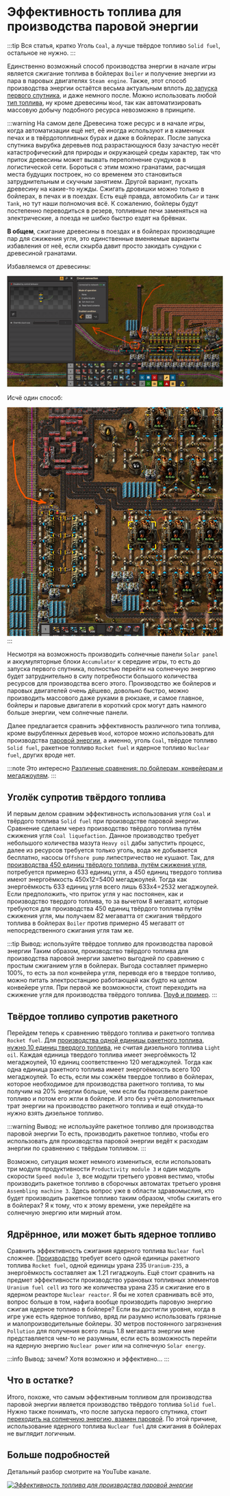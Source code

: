 # Эффективность топлива для производства паровой энергии

:::tip Вся статья, кратко
Уголь `Coal`, а лучше твёрдое топливо `Solid fuel`, остальное не нужно.
:::

Единственно возможный способ производства энергии в начале игры является сжигание топлива в бойлерах `Boiler` и получение энергии из пара в паровых двигателях `Steam engine`. Также, этот способ производства энергии остаётся весьма актуальным вплоть [до запуска первого спутника](../HowToStartNewGame/README.md), и даже немного после. Можно использовать любой [тип топлива](https://wiki.factorio.com/Fuel), ну кроме древесины `Wood`, так как автоматизировать массовую добычу подобного ресурса невозможно в принципе.

:::warning На самом деле
Древесина тоже ресурс и в начале игры, когда автоматизации ещё нет, её иногда используют и в каменных печах и в твёрдотопливных бурах и даже в бойлерах. После запуска спутника вырубка деревьев под разрастающуюся базу зачастую несёт катастрофический для природы и окружающей среды характер, так что приток древесины может вызвать переполнение сундуков в логистической сети. Бороться с этим можно гранатами, расчищая места будущих построек, но со временем это становиться затруднительным и скучным занятием. Другой вариант, пускать древесину на какие-то нужды. Сжигать дровишки можно только в бойлерах, в печах и в поездах. Есть ещё правда, автомобиль `Car` и танк `Tank`, но тут наши полномочия всё. К сожалению, бойлеры будут постепенно переводиться в резерв, топливные печи заменяться на электрические, а поезда не шибко быстро ездят на брёвнах.

**В общем**, сжигание древесины в поездах и в бойлерах производящие пар для сжижения угля, это единственные вменяемые варианты избавления от неё, если скырба давит просто закидать сундуки с древесиной гранатами.

Избавляемся от древесины:

![Избавляемся от древесины](../_images/PowerProduction/EfficientFuelForSteamPower.01.png)

Исчё один способ:

![Избавляемся от древесины](../_images/PowerProduction/EfficientFuelForSteamPower.02.png)
:::

Несмотря на возможность производить солнечные панели `Solar panel` и аккумуляторные блоки `Accumulator` к середине игры, то есть до запуска первого спутника, полностью перейти на солнечную энергию будет затруднительно в силу потребности большого количества ресурсов для производства всего этого. Производство же бойлеров и паровых двигателей очень дёшево, довольно быстро, можно производить массового даже руками в рюкзаке, и самое главное, бойлеры и паровые двигатели в короткий срок могут дать намного больше энергии, чем солнечные панели.

Далее предлагается сравнить эффективность различного типа топлива, кроме вырубленных деревьев `Wood`, которое можно использовать для производства [паровой энергии](SteamPower.md), а именно, уголь `Coal`, твёрдое топливо `Solid fuel`, ракетное топливо `Rocket fuel` и ядерное топливо `Nuclear fuel`, других вроде нет.

:::note Это интересно
[Различные сравнения: по бойлерам, конвейерам и мегаджоулям](https://factoriocheatsheet.com/#basic-power).
:::

## Уголёк супротив твёрдого топлива

И первым делом сравним эффективность использования угля `Coal` и твёрдого топлива `Solid fuel` при производстве паровой энергии. Сравнение сделаем через производство твёрдого топлива путём сжижения угля `Coal liquefaction`. Данное производство требует небольшого количества мазута `Heavy oil` дабы запустить процесс, далее из ресурсов требуется только уголь, вода же добывается бесплатно, насосы `Offshore pump` липестричество не кушают. Так, для [производства 450 единиц твёрдого топлива, путём сжижения угля](https://kirkmcdonald.github.io/calc.html#data=1-1-19&rp=4&cp=4&min=3&p=coal&belt=fast-transport-belt&items=solid-fuel:r:450), потребуется примерно 633 единиц угля, а 450 единиц твердого топлива имеют энергоёмкость 450x12=5400 мегаджоулей. Тогда как энергоёмкость 633 единиц угля всего лишь 633x4=2532 мегаджоулей. Если предположить, что приток угля у нас постоянен, как и производство твердого топлива, то за вычетом 8 мегаватт, которые требуются для производства 450 единиц твёрдого топлива путём сжижения угля, мы получаем 82 мегаватта от сжигания твёрдого топлива в бойлерах `Boiler` против примерно 45 мегаватт от непосредственного сжигания угля там же.

:::tip Вывод: используйте твёрдое топливо для производства паровой энергии
Таким образом, производство твёрдого топлива для производства паровой энергии заметно выгодней по сравнению с простым сжиганием угля в бойлерах. Выгода составляет примерно 100%, то есть за пол конвейера угля, переводя его в твердое топливо, можно питать электростанцию работающей как будто на целом конвейере угля. При первой же возможности, стоит переходить на сжижение угля для производства твёрдого топлива. [Пруф и пример](UpgradingSteamPower.md).
:::

## Твёрдое топливо супротив ракетного

Перейдем теперь к сравнению твёрдого топлива и ракетного топлива `Rocket fuel`. Для [производства одной единицы ракетного топлива, нужно 10 единиц твердого топлива](https://kirkmcdonald.github.io/calc.html#data=1-1-19&rp=4&cp=4&min=3&p=coal&belt=fast-transport-belt&items=rocket-fuel:r:1), не считая дизельного топлива `Light oil`. Каждая единица твердого топлива имеет энергоёмкость 12 мегаджоулей, 10 единиц соответственно 120 мегаджоулей. Тогда как одна единица ракетного топлива имеет энергоёмкость всего 100 мегаджоулей. То есть, если мы сожжём твердое топливо в бойлерах, которое необходимое для производства ракетного топлива, то мы получим на 20% энергии больше, чем если бы произвели ракетное топливо и потом его жгли в бойлере. И это без учёта дополнительных трат энергии на производство ракетного топлива и ещё откуда-то нужно взять дизельное топливо.

:::warning Вывод: не используйте ракетное топливо для производства паровой энергии
То есть, производить ракетное топливо, чтобы его использовать для производства паровой энергии ведёт к расходам энергии по сравнению с твёрдым топливом.
:::

Возможно, ситуация может немного измениться, если использовать три модуля продуктивности `Productivity module 3` и один модуль скорости `Speed module 3`, все модули третьего уровня вестимо, чтобы производить ракетное топливо в сборочных автоматах третьего уровня `Assembling machine 3`. Здесь вопрос уже в области здравомыслия, кто будет производить ракетное топливо таким образом, чтобы сжигать его в бойлерах? Я к тому, что к этому времени, уже перейдёте на солнечную энергию или мирный атом.

## Ядрёрнное, или может быть ядерное топливо

Сравнить эффективность сжигания ядерного топлива `Nuclear fuel` сложнее. [Производство](https://kirkmcdonald.github.io/calc.html#data=1-1-19&rp=4&cp=4&min=3&p=coal&belt=fast-transport-belt&items=nuclear-fuel:r:1) требует всего одной единицы ракетного топлива `Rocket fuel`, одной единицы урана 235 `Uranium-235`, а энергоёмкость составляет аж 1.21 гигаджоуль. Ещё стоит сравнить на предмет эффективности производство урановых топливных элементов `Uranium fuel cell` из того же количества урана 235 и сжигание его в ядерном реакторе `Nuclear reactor`. Я бы не хотел сравнивать всё это, вопрос больше в том, нафига вообще производить паровую энергию сжигая ядерное топливо в бойлере? Если вы достигли уровня, когда в игре уже есть ядерное топливо, вряд ли разумно использовать грязные и малопроизводительные бойлеры. 30 метров постоянного загрязнения `Pollution` для получения всего лишь 1.8 мегаватта энергии мне представляется чем-то не разумным, если есть возможность перейти на ядерную энергию `Nuclear power` или на солнечную `Solar energy`.

:::info Вывод: зачем?
Хотя возможно и эффективно...
:::

## Что в остатке?

Итого, похоже, что самым эффективным топливом для производства паровой энергии является производство твёрдого топлива `Solid fuel`. Нужно также понимать, что после запуска первого спутника, стоит [переходить на солнечную энергию, взамен паровой](README.md#этап-второй-и-корованы-ракет). По этой причине, использование ядерного топлива `Nuclear fuel` для сжигания в бойлерах не выглядит логичным.

## Больше подробностей

Детальный разбор смотрите на YouTube канале.

[*![Эффективность топлива для производства паровой энергии](http://img.youtube.com/vi/avZhWqnDwHI/0.jpg)*](http://www.youtube.com/watch?v=avZhWqnDwHI)
